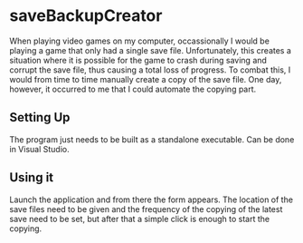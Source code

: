 # saveBackupCreator

When playing video games on my computer, occassionally I would be playing a game that only had a single save file. Unfortunately, this creates a situation where it is possible for the game to crash during saving and corrupt the save file, thus causing a total loss of progress. To combat this, I would from time to time manually create a copy of the save file. One day, however, it occurred to me that I could automate the copying part.

## Setting Up

The program just needs to be built as a standalone executable. Can be done in Visual Studio.

## Using it

Launch the application and from there the form appears. The location of the save files need to be given and the frequency of the copying of the latest save need to be set, but after that a simple click is enough to start the copying.
